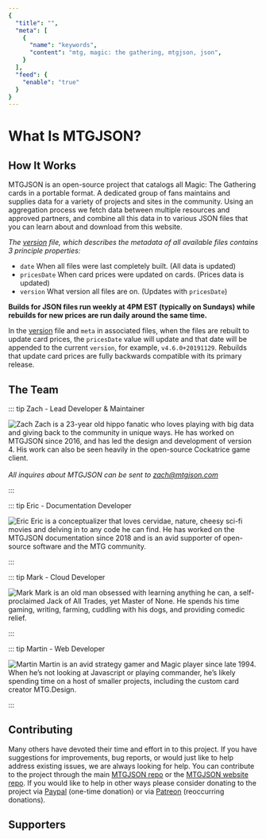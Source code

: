```yaml
---
{
  "title": "",
  "meta": [
    {
      "name": "keywords",
      "content": "mtg, magic: the gathering, mtgjson, json",
    }
  ],
  "feed": {
    "enable": "true"
  }
}
---
```


# What Is MTGJSON?

## How It Works

MTGJSON is an open-source project that catalogs all Magic: The Gathering cards in a portable format. A dedicated group of fans maintains and supplies data for a variety of projects and sites in the community. Using an aggregation process we fetch data between multiple resources and approved partners, and combine all this data in to various JSON files that you can learn about and download from this website.

<em>The [version](/files/version.json) file, which describes the metadata of all available files contains 3 principle properties:</em>

  - `date` When all files were last completely built. (All data is updated)
  - `pricesDate` When card prices were updated on cards. (Prices data is updated)
  - `version` What version all files are on. (Updates with `pricesDate`)

<strong>Builds for JSON files run weekly at 4PM EST (typically on Sundays) while rebuilds for new prices are run daily around the same time.</strong>

In the [version](/files/version.json) file and `meta` in associated files, when the files are rebuilt to update card prices, the `pricesDate` value will update and that date will be appended to the current `version`, for example, `v4.6.0+20191129`. Rebuilds that update card prices are fully backwards compatible with its primary release.

## The Team

::: tip Zach - Lead Developer &amp; Maintainer
<p>
  <img class="avatar lazy" src="" data-src="/images/avatar-zach.jpg" title="Zach" alt="Zach">
  Zach is a 23-year old hippo fanatic who loves playing with big data and giving back to the community in unique ways. He has worked on MTGJSON since 2016, and has led the design and development of version 4. His work can also be seen heavily in the open-source Cockatrice game client.<br/><br/>
  <em>All inquires about MTGJSON can be sent to <a href="mailto:zach@mtgjson.com">zach@mtgjson.com</a></em>
</p>
:::

::: tip Eric - Documentation Developer
<p>
  <img class="avatar lazy" src="" data-src="/images/avatar-eric.gif" title="Eric" alt="Eric">
  Eric is a conceptualizer that loves cervidae, nature, cheesy sci-fi movies and delving in to any code he can find. He has worked on the MTGJSON documentation since 2018 and is an avid supporter of open-source software and the MTG community.
</p>
:::

::: tip Mark - Cloud Developer
<p>
  <img class="avatar lazy" src="" data-src="/images/avatar-mark.jpg" title="Mark" alt="Mark">
  Mark is an old man obsessed with learning anything he can, a self-proclaimed Jack of All Trades, yet Master of None. He spends his time gaming, writing, farming, cuddling with his dogs, and providing comedic relief.
</p>
:::

::: tip Martin - Web Developer
<p>
  <img class="avatar lazy" src="" data-src="/images/avatar-martin.jpg" title="Martin" alt="Martin">
  Martin is an avid strategy gamer and Magic player since late 1994. When he’s not looking at Javascript or playing commander, he’s likely spending time on a host of smaller projects, including the custom card creator MTG.Design.
</p>
:::

## Contributing

Many others have devoted their time and effort in to this project. If you have suggestions for improvements, bug reports, or would just like to help address existing issues, we are always looking for help. You can contribute to the project through the main [MTGJSON repo](https://github.com/mtgjson/mtgjson) or the [MTGJSON website repo](https://github.com/mtgjson/mtgjson-website). If you would like to help in other ways please consider donating to the project via [Paypal](https://www.paypal.me/Zachhalpern) (one-time donation) or via [Patreon](https://www.patreon.com/MTGJSON) (reoccurring donations).

## Supporters

<Supporters/>
